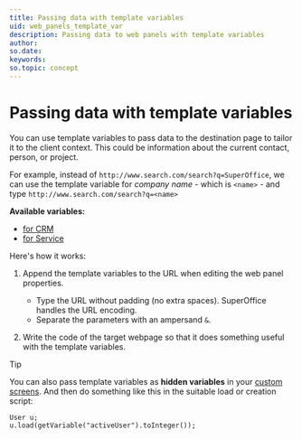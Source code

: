 ```yaml
---
title: Passing data with template variables
uid: web_panels_template_var
description: Passing data to web panels with template variables
author:
so.date:
keywords:
so.topic: concept
---
```


# Passing data with template variables

You can use template variables to pass data to the destination page to tailor it to the client context. This could be information about the current contact, person, or project.

For example, instead of `http://www.search.com/search?q=SuperOffice`, we can use the template variable for *company name* - which is `<name>` - and type `http://www.search.com/search?q=<name>`

**Available variables:**

* [for CRM][4]
* [for Service][5]

Here's how it works:

1. Append the template variables to the URL when editing the web panel properties.
    * Type the URL without padding (no extra spaces). SuperOffice handles the URL encoding.
    * Separate the parameters with an ampersand `&`.

2. Write the code of the target webpage so that it does something useful with the template variables.

> [!TIP]
> You can also pass template variables as **hidden variables** in your [custom screens][6]. And then do something like this in the suitable load or creation script:

```crmscript
User u;
u.load(getVariable("activeUser").toInteger());
```

<!-- Referenced links -->
[3]: http://www.ietf.org/rfc/rfc2279.txt
[4]: ../../../superoffice-docs/docs/document/templates/index.md
[5]: https://help.superoffice.com/Documentation/Help/EN/CRM/UserHelp/index.htm#t=Service%2Ftopics%2FTemplate_variables.html
[6]: ../service-ui/custom-screens/index.md

